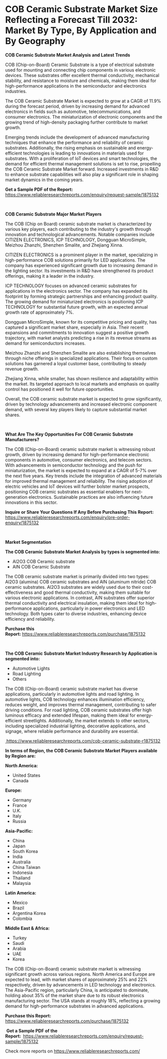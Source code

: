 <p><h1>COB Ceramic Substrate Market Size Reflecting a Forecast Till 2032: Market By Type, By Application and By Geography</h1></p><p><strong>COB Ceramic Substrate Market Analysis and Latest Trends</strong></p>
<p><p>COB (Chip-on-Board) Ceramic Substrate is a type of electrical substrate used for mounting and connecting chip components in various electronic devices. These substrates offer excellent thermal conductivity, mechanical stability, and resistance to moisture and chemicals, making them ideal for high-performance applications in the semiconductor and electronics industries.</p><p>The COB Ceramic Substrate Market is expected to grow at a CAGR of 11.9% during the forecast period, driven by increasing demand for advanced electronics in fields such as automotive, telecommunications, and consumer electronics. The miniaturization of electronic components and the growing trend of high-density packaging further contribute to market growth. </p><p>Emerging trends include the development of advanced manufacturing techniques that enhance the performance and reliability of ceramic substrates. Additionally, the rising emphasis on sustainable and energy-efficient technologies is leading to innovations in materials used for substrates. With a proliferation of IoT devices and smart technologies, the demand for efficient thermal management solutions is set to rise, propelling the COB Ceramic Substrate Market forward. Increased investments in R&D to enhance substrate capabilities will also play a significant role in shaping market dynamics in the coming years.</p></p>
<p><strong>Get a Sample PDF of the Report:&nbsp;</strong> <a href="https://www.reliableresearchreports.com/enquiry/request-sample/1875132?utm_campaign=2009&utm_medium=2&utm_source=Github&utm_content=ia&utm_term=13022025&utm_id=cob-ceramic-substrate">https://www.reliableresearchreports.com/enquiry/request-sample/1875132</a></p>
<p>&nbsp;</p>
<p><strong>COB Ceramic Substrate Major Market Players</strong></p>
<p><p>The COB (Chip on Board) ceramic substrate market is characterized by various key players, each contributing to the industry's growth through innovation and technological advancements. Notable companies include CITIZEN ELECTRONICS, ICP TECHNOLOGY, Dongguan MicroSimple, Meizhou Zhanzhi, Shenzhen Smalite, and Zhejiang Xinna.</p><p>CITIZEN ELECTRONICS is a prominent player in the market, specializing in high-performance COB solutions primarily for LED applications. The company has experienced significant growth due to increasing demand in the lighting sector. Its investments in R&D have strengthened its product offerings, making it a leader in the industry.</p><p>ICP TECHNOLOGY focuses on advanced ceramic substrates for applications in the electronics sector. The company has expanded its footprint by forming strategic partnerships and enhancing product quality. The growing demand for miniaturized electronics is positioning ICP TECHNOLOGY for substantial future growth, with an expected annual growth rate of approximately 7%.</p><p>Dongguan MicroSimple, known for its competitive pricing and quality, has captured a significant market share, especially in Asia. Their recent expansions and commitments to innovation suggest a positive growth trajectory, with market analysts predicting a rise in its revenue streams as demand for semiconductors increases.</p><p>Meizhou Zhanzhi and Shenzhen Smalite are also establishing themselves through niche offerings in specialized applications. Their focus on custom solutions has garnered a loyal customer base, contributing to steady revenue growth.</p><p>Zhejiang Xinna, while smaller, has shown resilience and adaptability within the market. Its targeted approach to local markets and emphasis on quality control has positioned it well for future opportunities.</p><p>Overall, the COB ceramic substrate market is expected to grow significantly, driven by technology advancements and increased electronic component demand, with several key players likely to capture substantial market shares.</p></p>
<p>&nbsp;</p>
<p><strong>What Are The Key Opportunities For COB Ceramic Substrate Manufacturers?</strong></p>
<p><p>The COB (Chip-on-Board) ceramic substrate market is witnessing robust growth, driven by increasing demand for high-performance electronic components in automotive, consumer electronics, and telecom sectors. With advancements in semiconductor technology and the push for miniaturization, the market is expected to expand at a CAGR of 5-7% over the next five years. Key trends include the integration of advanced materials for improved thermal management and reliability. The rising adoption of electric vehicles and IoT devices will further bolster market prospects, positioning COB ceramic substrates as essential enablers for next-generation electronics. Sustainable practices are also influencing future innovations in this sector.</p></p>
<p><strong>Inquire or Share Your Questions If Any Before Purchasing This Report:</strong> <a href="https://www.reliableresearchreports.com/enquiry/pre-order-enquiry/1875132?utm_campaign=2009&utm_medium=2&utm_source=Github&utm_content=ia&utm_term=13022025&utm_id=cob-ceramic-substrate">https://www.reliableresearchreports.com/enquiry/pre-order-enquiry/1875132</a></p>
<p>&nbsp;</p>
<p><strong>Market Segmentation</strong></p>
<p><strong>The COB Ceramic Substrate Market Analysis by types is segmented into:</strong></p>
<p><ul><li>Al2O3 COB Ceramic substrate</li><li>AlN COB Ceramic Substrate</li></ul></p>
<p><p>The COB ceramic substrate market is primarily divided into two types: Al2O3 (alumina) COB ceramic substrates and AlN (aluminum nitride) COB ceramic substrates. Al2O3 substrates are widely used due to their cost-effectiveness and good thermal conductivity, making them suitable for various electronic applications. In contrast, AlN substrates offer superior thermal conductivity and electrical insulation, making them ideal for high-performance applications, particularly in power electronics and LED technology. Both types cater to diverse industries, enhancing device efficiency and reliability.</p></p>
<p><strong>Purchase this Report:&nbsp;</strong><a href="https://www.reliableresearchreports.com/purchase/1875132?utm_campaign=2009&utm_medium=2&utm_source=Github&utm_content=ia&utm_term=13022025&utm_id=cob-ceramic-substrate">https://www.reliableresearchreports.com/purchase/1875132</a></p>
<p>&nbsp;</p>
<p><strong>The COB Ceramic Substrate Market Industry Research by Application is segmented into:</strong></p>
<p><ul><li>Automotive Lights</li><li>Road Lighting</li><li>Others</li></ul></p>
<p><p>The COB (Chip-on-Board) ceramic substrate market has diverse applications, particularly in automotive lights and road lighting. In automotive lights, COB technology enhances illumination efficiency, reduces weight, and improves thermal management, contributing to safer driving conditions. For road lighting, COB ceramic substrates offer high luminous efficacy and extended lifespan, making them ideal for energy-efficient streetlights. Additionally, the market extends to other sectors, including specialized industrial lighting, decorative applications, and signage, where reliable performance and durability are essential.</p></p>
<p><a href="https://www.reliableresearchreports.com/cob-ceramic-substrate-r1875132?utm_campaign=2009&utm_medium=2&utm_source=Github&utm_content=ia&utm_term=13022025&utm_id=cob-ceramic-substrate">&nbsp;https://www.reliableresearchreports.com/cob-ceramic-substrate-r1875132</a></p>
<p><strong>In terms of Region, the COB Ceramic Substrate Market Players available by Region are:</strong></p>
<p>
    <p> <strong> North America: </strong>
        <ul>
            <li>United States</li>
            <li>Canada</li>
        </ul>
        </p> 
    <p> <strong> Europe: </strong>
        <ul>
            <li>Germany</li>
            <li>France</li>
            <li>U.K.</li>
            <li>Italy</li>
            <li>Russia</li>
        </ul>
        </p> 
    <p> <strong> Asia-Pacific: </strong>
        <ul>
            <li>China</li>
            <li>Japan</li>
            <li>South Korea</li>
            <li>India</li>
            <li>Australia</li>
            <li>China Taiwan</li>
            <li>Indonesia</li>
            <li>Thailand</li>
            <li>Malaysia</li>
        </ul>
        </p> 
    <p> <strong> Latin America: </strong>
        <ul>
            <li>Mexico</li>
            <li>Brazil</li>
            <li>Argentina Korea</li>
            <li>Colombia</li>
        </ul>
        </p> 
    <p> <strong> Middle East & Africa: </strong>
        <ul>
            <li>Turkey</li>
            <li>Saudi</li>
            <li>Arabia</li>
            <li>UAE</li>
            <li>Korea</li>
        </ul>
    </p>
    </p>
<p><p>The COB (Chip-on-Board) ceramic substrate market is witnessing significant growth across various regions. North America and Europe are expected to lead, with market shares of approximately 25% and 22% respectively, driven by advancements in LED technology and electronics. The Asia-Pacific region, particularly China, is anticipated to dominate, holding about 35% of the market share due to its robust electronics manufacturing sector. The USA stands at roughly 18%, reflecting a growing demand for high-performance substrates in advanced applications.</p></p>
<p><strong>Purchase this Report: </strong><a href="https://www.reliableresearchreports.com/purchase/1875132?utm_campaign=2009&utm_medium=2&utm_source=Github&utm_content=ia&utm_term=13022025&utm_id=cob-ceramic-substrate">https://www.reliableresearchreports.com/purchase/1875132</a></p>
<p>&nbsp;<strong>Get a Sample PDF of the Report:&nbsp;&nbsp;</strong><a href="https://www.reliableresearchreports.com/enquiry/request-sample/1875132?utm_campaign=2009&utm_medium=2&utm_source=Github&utm_content=ia&utm_term=13022025&utm_id=cob-ceramic-substrate">https://www.reliableresearchreports.com/enquiry/request-sample/1875132</a></p>
<p><strong></strong></p>
<p>Check more reports on <a href="https://www.reliableresearchreports.com/?utm_campaign=2009&utm_medium=2&utm_source=Github&utm_content=ia&utm_term=13022025&utm_id=cob-ceramic-substrate">https://www.reliableresearchreports.com/</a></p>